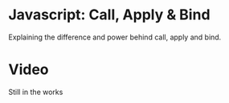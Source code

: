 # Javascript: Call, Apply & Bind

Explaining the difference and power behind call, apply and bind.

# Video

Still in the works
